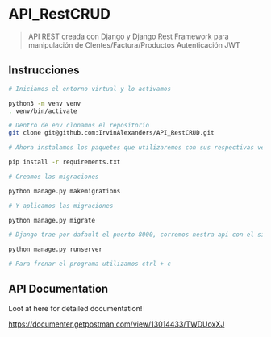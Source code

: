 # API_RestCRUD

> API REST creada con Django y Django Rest Framework para manipulación de Clentes/Factura/Productos
> Autenticación JWT

## Instrucciones

``` bash
# Iniciamos el entorno virtual y lo activamos

python3 -m venv venv
. venv/bin/activate

# Dentro de env clonamos el repositorio
git clone git@github.com:IrvinAlexanders/API_RestCRUD.git

# Ahora instalamos los paquetes que utilizaremos con sus respectivas versiones con el siguiente comando

pip install -r requirements.txt

# Creamos las migraciones

python manage.py makemigrations

# Y aplicamos las migraciones

python manage.py migrate

# Django trae por dafault el puerto 8000, corremos nestra api con el siguiente programa

python manage.py runserver

# Para frenar el programa utilizamos ctrl + c

```
## API Documentation
Loot at here for detailed documentation!

https://documenter.getpostman.com/view/13014433/TWDUoxXJ



